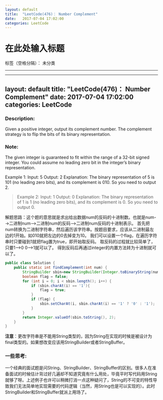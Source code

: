 ```yaml
---
layout: default
title:  "LeetCode(476)： Number Complement"
date:   2017-07-04 17:02:00
categories: LeetCode
---
```



# 在此处输入标题

标签（空格分隔）： 未分类

---

---
layout: default
title:  "LeetCode(476)： Number Complement"
date:   2017-07-04 17:02:00
categories: LeetCode
---


### Description:

Given a positive integer, output its complement number. The complement strategy is to flip the bits of its binary representation.

### Note:

The given integer is guaranteed to fit within the range of a 32-bit signed integer.
You could assume no leading zero bit in the integer’s binary representation.
 
> 
Example 1:
Input: 5
Output: 2
Explanation: The binary representation of 5 is 101 (no leading zero bits), and its complement is 010. So you need to output 2.
 

> Example 2:
Input: 1
Output: 0
Explanation: The binary representation of 1 is 1 (no leading zero bits), and its complement is 0. So you need to output 0.



解题思路：这个题的意思就是求出给出数据num的反码的十进制数。也就是num-->二进制num-->二进制num的反码-->二进制num反码的十进制表示。
首先把num转换为二进制字符串，然后遍历该字符串。按题目要求，应该从二进制最左边的1开始。如010就把左边的0去掉变为10。
我们可以设置一个flag，在遍历字符串时只要碰到1就把flag置为true，即开始取反码。
取反码的过程就比较简单了，只要1-->0 0-->1就可以了。
得到反码后再通过integer的内置方法转为十进制就可以了。
　　
```java
public class Solution {
    public static int findComplement(int num) {
        StringBuilder sbin=new StringBuilder(Integer.toBinaryString(num));
        boolean flag = false;
        for (int i = 0; i < sbin.length(); i++) {
            if (sbin.charAt(i) == '1'){
                flag = true;
            }
            if (flag) {
                sbin.setCharAt(i, sbin.charAt(i) == '1' ? '0' : '1');
            }
        }
        return Integer.valueOf(sbin.toString(), 2);
    }
}
```
**注意**：更改字符串是不能用String类型的，因为String在实现的时候是被设计为final类型的。如果想改变应该用StringBuilder或者StringBuffer。


### 一些思考:
一个经典的面试题是问String、StringBuilder、StringBuffer的区别。很多人在准备面试的时候估计背过好几遍却不知道究竟有什么用处，毕竟平时写代码用String就够了呀。上述例子也许可以稍微打消一点这种疑问了，String的不可变的特性导致我们无法简单地实现需要的代码逻辑（当然，用String也是可以实现的）。此时StringBuilder和StringBuffer就派上用场了。








